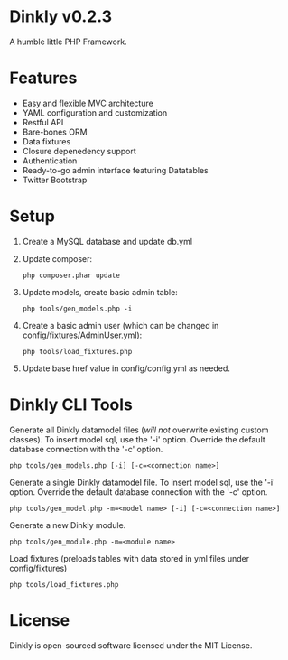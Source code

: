 Dinkly v0.2.3
===========

A humble little PHP Framework.

Features
========

- Easy and flexible MVC architecture
- YAML configuration and customization
- Restful API
- Bare-bones ORM
- Data fixtures
- Closure depenedency support
- Authentication
- Ready-to-go admin interface featuring Datatables
- Twitter Bootstrap

Setup
=====

1. Create a MySQL database and update db.yml
2. Update composer:

    `php composer.phar update`

3. Update models, create basic admin table:

    `php tools/gen_models.php -i`

4. Create a basic admin user (which can be changed in config/fixtures/AdminUser.yml):

    `php tools/load_fixtures.php`

5. Update base href value in config/config.yml as needed.

Dinkly CLI Tools
================

Generate all Dinkly datamodel files (*will not* overwrite existing custom classes). To insert model sql, use the '-i' option. Override the default database connection with the '-c' option.

	php tools/gen_models.php [-i] [-c=<connection name>]

Generate a single Dinkly datamodel file. To insert model sql, use the '-i' option. Override the default database connection with the '-c' option.

	php tools/gen_model.php -m=<model name> [-i] [-c=<connection name>]

Generate a new Dinkly module.

	php tools/gen_module.php -m=<module name>

Load fixtures (preloads tables with data stored in yml files under config/fixtures)

	php tools/load_fixtures.php

License
=======

Dinkly is open-sourced software licensed under the MIT License.